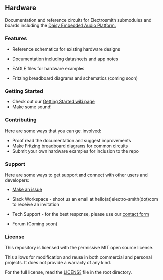 ## Hardware

Documentation and reference circuits for Electrosmith submodules and boards including the [Daisy Embedded Audio Platform.](https://www.electro-smith.com/daisy)

### Features

- Reference schematics for existing hardware designs

- Documentation including datasheets and app notes

- EAGLE files for hardware examples

- Fritzing breadboard diagrams and schematics (coming soon)

### Getting Started
- Check out our [Getting Started wiki page](https://github.com/electro-smith/DaisyWiki/wiki/1.-Getting-Started)
- Make some sound!

### Contributing

Here are some ways that you can get involved:
- Proof read the documentation and suggest improvements
- Make Fritzing breadboard diagrams for common circuits
- Submit your own hardware examples for inclusion to the repo

### Support

Here are some ways to get support and connect with other users and developers:

- [Make an issue](https://github.com/electro-smith/hardware/issues) 

- Slack Workspace - shoot us an email at hello(at)electro-smith(dot)com to receive an invitation

- Tech Support - for the best response, please use our [contact form](https://www.electro-smith.com/contact)

- Forum (Coming soon)


### License
This repository is licensed with the permissive MIT open source license. 

This allows for modification and reuse in both commercial and personal projects. 
It does not provide a warranty of any kind. 

For the full license, read the [LICENSE](https://github.com/electro-smith/hardware/blob/master/LICENSE) file in the root directory. 
